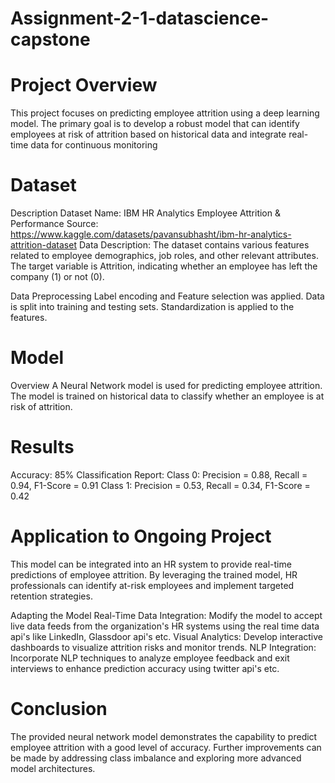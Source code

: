 # Assignment-2-1-datascience-capstone

# Project Overview
This project focuses on predicting employee attrition using a deep learning model. The primary goal is to develop a robust model that can identify employees at risk of attrition based on historical data and integrate real-time data for continuous monitoring

# Dataset
Description
Dataset Name: IBM HR Analytics Employee Attrition & Performance
Source: https://www.kaggle.com/datasets/pavansubhasht/ibm-hr-analytics-attrition-dataset
Data Description: The dataset contains various features related to employee demographics, job roles, and other relevant attributes. The target variable is Attrition, indicating whether an employee has left the company (1) or not (0).

Data Preprocessing
Label encoding and Feature selection was applied.
Data is split into training and testing sets.
Standardization is applied to the features.

# Model
Overview
A Neural Network model is used for predicting employee attrition. The model is trained on historical data to classify whether an employee is at risk of attrition.

# Results
Accuracy: 85%
Classification Report:
Class 0: Precision = 0.88, Recall = 0.94, F1-Score = 0.91
Class 1: Precision = 0.53, Recall = 0.34, F1-Score = 0.42

# Application to Ongoing Project
This model can be integrated into an HR system to provide real-time predictions of employee attrition. By leveraging the trained model, HR professionals can identify at-risk employees and implement targeted retention strategies.

Adapting the Model
Real-Time Data Integration: Modify the model to accept live data feeds from the organization's HR systems using the real time data api's like LinkedIn, Glassdoor api's etc.
Visual Analytics: Develop interactive dashboards to visualize attrition risks and monitor trends.
NLP Integration: Incorporate NLP techniques to analyze employee feedback and exit interviews to enhance prediction accuracy using twitter api's etc.


# Conclusion
The provided neural network model demonstrates the capability to predict employee attrition with a good level of accuracy. 
Further improvements can be made by addressing class imbalance and exploring more advanced model architectures.
